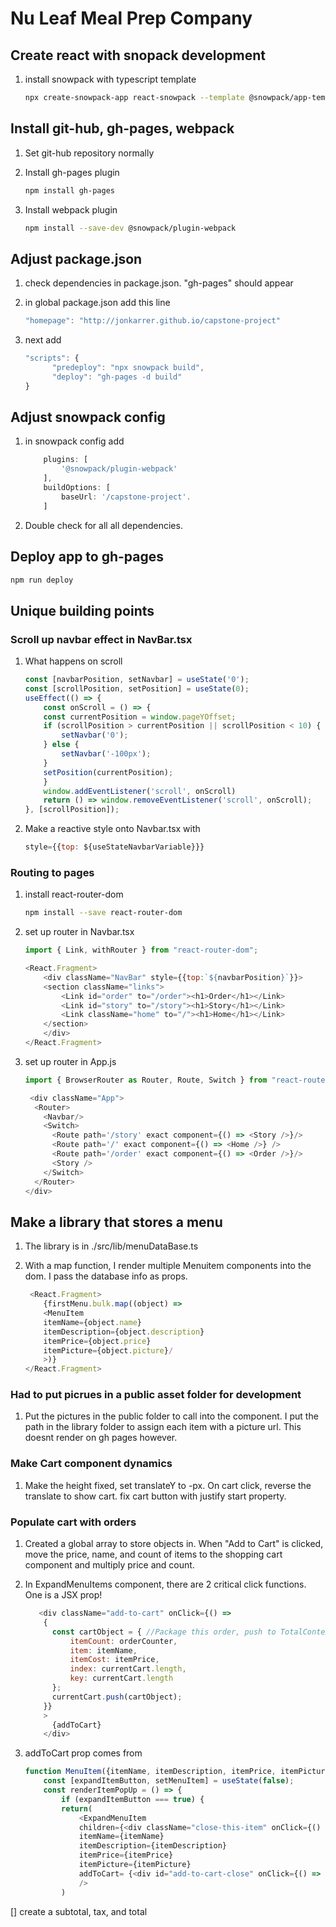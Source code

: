 # Nu Leaf Meal Prep Company

## Create react with snopack development

1. install snowpack with typescript template

    ```bash
    npx create-snowpack-app react-snowpack --template @snowpack/app-template-react-typescript
    ```

## Install git-hub, gh-pages, webpack

1. Set git-hub repository normally
2. Install gh-pages plugin

    ```bash
    npm install gh-pages
    ```

3. Install webpack plugin

    ```bash
    npm install --save-dev @snowpack/plugin-webpack
    ```

## Adjust package.json

1. check dependencies in package.json. "gh-pages" should appear
2. in global package.json add this line

    ```javascript
    "homepage": "http://jonkarrer.github.io/capstone-project" 
    ```

3. next add

    ```javascript
    "scripts": {
          "predeploy": "npx snowpack build",
          "deploy": "gh-pages -d build"
    }
    ```

## Adjust snowpack config

1. in snowpack config add

    ```javascript
        plugins: [
            '@snowpack/plugin-webpack'
        ],
        buildOptions: [
            baseUrl: '/capstone-project'.
        ]
    ```

2. Double check for all all dependencies.

## Deploy app to gh-pages

```bash
npm run deploy
```

## Unique building points

### Scroll up navbar effect in NavBar.tsx

1. What happens on scroll

    ```javascript
    const [navbarPosition, setNavbar] = useState('0');
    const [scrollPosition, setPosition] = useState(0);
    useEffect(() => {
        const onScroll = () => {
        const currentPosition = window.pageYOffset;
        if (scrollPosition > currentPosition || scrollPosition < 10) {
            setNavbar('0');
        } else {
            setNavbar('-100px');
        }
        setPosition(currentPosition);
        }
        window.addEventListener('scroll', onScroll)
        return () => window.removeEventListener('scroll', onScroll);
    }, [scrollPosition]);
    ```

2. Make a reactive style onto Navbar.tsx with

    ```javascript
    style={{top: ${useStateNavbarVariable}}} 
    ```

### Routing to pages

1. install react-router-dom

    ```bash
    npm install --save react-router-dom
    ```

2. set up router in Navbar.tsx

    ```javascript
    import { Link, withRouter } from "react-router-dom";

    <React.Fragment>
        <div className="NavBar" style={{top:`${navbarPosition}`}}>
        <section className="links">
            <Link id="order" to="/order"><h1>Order</h1></Link>
            <Link id="story" to="/story"><h1>Story</h1></Link>
            <Link className="home" to="/"><h1>Home</h1></Link>
        </section>
        </div>
    </React.Fragment>
    ```

3. set up router in App.js

    ```javascript
    import { BrowserRouter as Router, Route, Switch } from "react-router-dom";

     <div className="App">
      <Router>
        <Navbar/>
        <Switch>
          <Route path='/story' exact component={() => <Story />}/>
          <Route path='/' exact component={() => <Home />} />
          <Route path='/order' exact component={() => <Order />}/>
          <Story />
        </Switch>
      </Router>
    </div>
    ```

## Make a library that stores a menu

1. The library is in ./src/lib/menuDataBase.ts
2. With a map function, I render multiple Menuitem components into the dom. I pass the database info as props.

    ```javascript
     <React.Fragment>
        {firstMenu.bulk.map((object) => 
        <MenuItem 
        itemName={object.name} 
        itemDescription={object.description} 
        itemPrice={object.price} 
        itemPicture={object.picture}/
        >)}
    </React.Fragment>
    ```

### Had to put picrues in a public asset folder for development

1. Put the pictures in the public folder to call into the component. I put the path in the library folder
    to assign each item with a picture url. This doesnt render on gh pages however.

### Make Cart component dynamics

1. Make the height fixed, set translateY to -px. On cart click, reverse the translate to show cart.
fix cart button with justify start property.

### Populate cart with orders

1. Created a global array to store objects in. When "Add to Cart" is clicked, move the price, name, and count of items to the shopping cart component and multiply price and count.
2. In ExpandMenuItems component, there are 2 critical click functions. One is a JSX prop!

    ```javascript
       <div className="add-to-cart" onClick={() => 
        {
          const cartObject = { //Package this order, push to TotalContext.tsx variable.
              itemCount: orderCounter,
              item: itemName,
              itemCost: itemPrice,
              index: currentCart.length,
              key: currentCart.length
          };
          currentCart.push(cartObject);
        }}
        >
          {addToCart}
        </div>
    ```

3. addToCart prop comes from

    ```javascript
    function MenuItem({itemName, itemDescription, itemPrice, itemPicture}: MenuProps) {
        const [expandItemButton, setMenuItem] = useState(false);
        const renderItemPopUp = () => {
            if (expandItemButton === true) {
            return(
                <ExpandMenuItem 
                children={<div className="close-this-item" onClick={() => setMenuItem(false)}>X</div>} 
                itemName={itemName} 
                itemDescription={itemDescription} 
                itemPrice={itemPrice} 
                itemPicture={itemPicture}
                addToCart= {<div id="add-to-cart-close" onClick={() => setMenuItem(false)}><h2>Add to Cart</h2></div>}
                />
            )
    ```
    
[] create a subtotal, tax, and total
